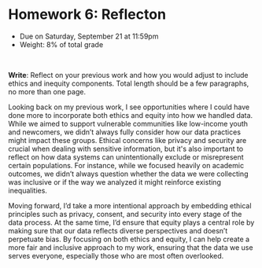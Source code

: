 # Homework 6: Reflecton

- Due on Saturday, September 21 at 11:59pm
- Weight: 8% of total grade

<br>

**Write**: Reflect on your previous work and how you would adjust to include ethics and inequity components. Total length should be a few paragraphs, no more than one page.

Looking back on my previous work, I see opportunities where I could have done more to incorporate both ethics and equity into how we handled data. While we aimed to support vulnerable communities like low-income youth and newcomers, we didn’t always fully consider how our data practices might impact these groups. Ethical concerns like privacy and security are crucial when dealing with sensitive information, but it's also important to reflect on how data systems can unintentionally exclude or misrepresent certain populations. For instance, while we focused heavily on academic outcomes, we didn’t always question whether the data we were collecting was inclusive or if the way we analyzed it might reinforce existing inequalities.

Moving forward, I’d take a more intentional approach by embedding ethical principles such as privacy, consent, and security into every stage of the data process. At the same time, I’d ensure that equity plays a central role by making sure that our data reflects diverse perspectives and doesn’t perpetuate bias. By focusing on both ethics and equity, I can help create a more fair and inclusive approach to my work, ensuring that the data we use serves everyone, especially those who are most often overlooked.

